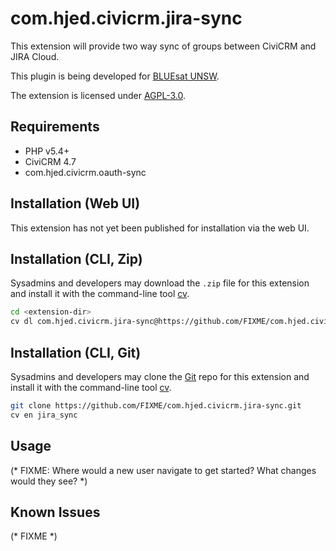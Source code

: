 # com.hjed.civicrm.jira-sync

This extension will provide two way sync of groups between CiviCRM and JIRA Cloud. 

This plugin is being developed for [BLUEsat UNSW](http://bluesat.com.au).


The extension is licensed under [AGPL-3.0](LICENSE.txt).

## Requirements

* PHP v5.4+
* CiviCRM 4.7
* com.hjed.civicrm.oauth-sync

## Installation (Web UI)

This extension has not yet been published for installation via the web UI.

## Installation (CLI, Zip)

Sysadmins and developers may download the `.zip` file for this extension and
install it with the command-line tool [cv](https://github.com/civicrm/cv).

```bash
cd <extension-dir>
cv dl com.hjed.civicrm.jira-sync@https://github.com/FIXME/com.hjed.civicrm.jira-sync/archive/master.zip
```

## Installation (CLI, Git)

Sysadmins and developers may clone the [Git](https://en.wikipedia.org/wiki/Git) repo for this extension and
install it with the command-line tool [cv](https://github.com/civicrm/cv).

```bash
git clone https://github.com/FIXME/com.hjed.civicrm.jira-sync.git
cv en jira_sync
```

## Usage

(* FIXME: Where would a new user navigate to get started? What changes would they see? *)

## Known Issues

(* FIXME *)
